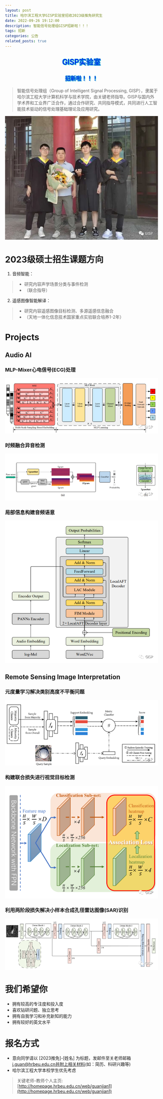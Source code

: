 ```yaml
---
layout: post
title: 哈尔滨工程大学GISP实验室招收2023级推免研究生
date: 2022-09-26 19:12:00
description: 智能信号处理组GISP招新啦！！！
tags: 招新
categories: 公告
related_posts: true
---
```


<p style='text-align:center;font-size:x-large;color:blue;text-shadow: 2px 2px #0DADC5,-1px -1px #0DADC5,1px -1px #0DADC5,-1px 1px #0DADC5;'>GISP实验室</p>
<p style='text-align:center;font-size:large;color:blue;text-shadow: 2px 2px #0DADC5,-1px -1px #0DADC5,1px -1px #0DADC5,-1px 1px #0DADC5;'>招新啦！！！</p>

>智能信号处理组（Group of Intelligent Signal Processing, GISP），隶属于哈尔滨工程大学计算机科学与技术学院，由关键老师指导。GISP与国内外学术界和工业界广泛合作，通过合作研究、共同指导模式，共同进行人工智能技术驱动的信号处理基础理论及应用研究。

![](/assets/img/posts/20230408152812.jpg)

# 2023级硕士招生课题方向

1. 音频智能：
>- 研究内容声学场景分类与事件检测
>- （联合指导）
2. 遥感图像智能解译：
>- 研究内容遥感图像目标检测、多源遥感信息融合
>- （天地一体化信息技术国家重点实验联合培养1-2年）

# Projects

## Audio AI
### MLP-Mixer心电信号(ECG)处理

![](/assets/img/posts/20230408153001.png)

### 时频融合异音检测

![](/assets/img/posts/20230408153044.png)

### 局部信息构建音频语意

![](/assets/img/posts/20230408153111.png)

## Remote Sensing Image Interpretation

### 元度量学习解决类别高度不平衡问题

![](/assets/img/posts/20230408153229.png)

### 构建联合损失进行视觉目标检测

![](/assets/img/posts/20230408153304.png)

### 利用两阶段损失解决小样本合成孔径雷达图像(SAR)识别

![](/assets/img/posts/20230408153342.png)

# 我们希望你

- 拥有较高的专注度和投入度
- 喜欢钻研问题、独立思考
- 拥有自我学习和补充新知的能力
- 拥有较好的英文水平

# 报名方式

- 意向同学请以 [2023推免]-[姓名] 为标题，发邮件至关老师邮箱 j.guan@hrbeu.edu.cn并附上相关材料(如：简历、科研兴趣等)
- 哈尔滨工程大学本校学生优先考虑

>关键老师-教师个人主页: [http://homepage.hrbeu.edu.cn/web/guanjian1](http://homepage.hrbeu.edu.cn/web/guanjian1)